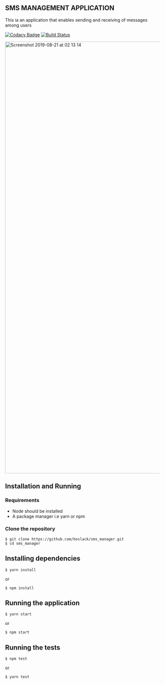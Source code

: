 ## SMS  MANAGEMENT APPLICATION
This ia an application that enables sending and receiving of messages among users

[![Codacy Badge](https://api.codacy.com/project/badge/Grade/650848d2595547709bdf81996071abfb)](https://www.codacy.com/app/hoslack/sms_manager?utm_source=github.com&amp;utm_medium=referral&amp;utm_content=hoslack/sms_manager&amp;utm_campaign=Badge_Grade)
[![Build Status](https://travis-ci.org/hoslack/sms_manager.svg?branch=develop)](https://travis-ci.org/hoslack/sms_manager)

<img width="1405" alt="Screenshot 2019-08-21 at 02 13 14" src="https://user-images.githubusercontent.com/15017978/63391519-5db5b180-c3bb-11e9-8729-7a0b8ca10cad.png">

## Installation and Running

### Requirements
- Node should be installed 
- A package manager i.e yarn or npm

### Clone the repository
```
$ git clone https://github.com/hoslack/sms_manager.git
$ cd sms_manager 
```

## Installing dependencies

```
$ yarn install
```

or

```
$ npm install
```

## Running the application

```
$ yarn start
```

or 

```
$ npm start
```

## Running the tests

```
$ npm test
```

or

```
$ yarn test

```
